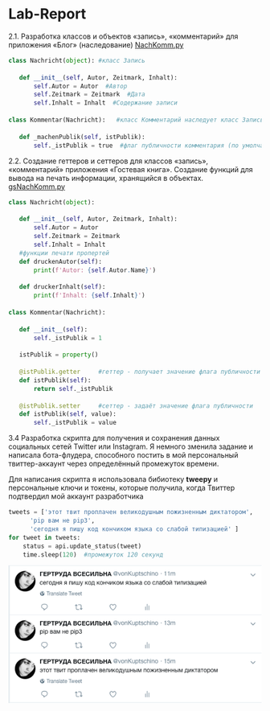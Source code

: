 # Lab-Report

 2.1. Разработка классов и объектов «запись», «комментарий» для приложения «Блог» (наследование) [NachKomm.py](./NachKomm.py)
 
 ```python 
 class Nachricht(object): #класс Запись

    def __init__(self, Autor, Zeitmark, Inhalt):
        self.Autor = Autor  #Автор
        self.Zeitmark = Zeitmark  #Дата
        self.Inhalt = Inhalt  #Содержание записи

class Kommentar(Nachricht):   #класс Комментарий наследует класс Запись (у комментария тоже есть Автор, Дата и Содержание
	
    def _machenPublik(self, istPublik):
        self._istPublik = true  #флаг публичности комментария (по умолчанию true - виден всем)
 ```
     
 2.2. Создание геттеров и сеттеров для классов «запись», «комментарий» приложения «Гостевая книга». Создание функций для вывода на печать информации, хранящийся в объектах. [gsNachKomm.py](./gsNachKomm.py)
 
 ```python
class Nachricht(object):

    def __init__(self, Autor, Zeitmark, Inhalt):
        self.Autor = Autor
        self.Zeitmark = Zeitmark
        self.Inhalt = Inhalt
    #функции печати пропертей
    def druckenAutor(self):
    	print(f'Autor: {self.Autor.Name}')

    def druckerInhalt(self):
    	print(f'Inhalt: {self.Inhalt}')

class Kommentar(Nachricht):

	def __init__(self):
		self._istPublik = 1

	istPublik = property()

	@istPublik.getter     #геттер - получает значение флага публичности
	def istPublik(self):
		return self._istPublik

	@istPublik.setter     #сеттер - задаёт значение флага публичности
	def istPublik(self, value):
	    self._istPublik = value
```
3.4 Разработка скрипта для получения и сохранения данных социальных сетей Twitter или Instagram.
Я немного зменила задание и написала бота-флудера, способного постить в мой персональный твиттер-аккаунт через определённый промежуток времени. 

Для написания скрипта я использовала бибиотеку __tweepy__ и персональные ключи и токены, которые получила, когда Твиттер подтвердил мой аккаунт разработчика
```python
tweets = ['этот твит проплачен великодушным пожизненным диктатором', 
	  'pip вам не pip3',
	  'сегодня я пишу код кончиком языка со слабой типизацией' ]
for tweet in tweets:
    status = api.update_status(tweet)
    time.sleep(120)  #промежуток 120 секунд
```
![мои твиты](tweets.png)
